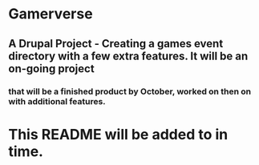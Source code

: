 # Gamerverse
## A Drupal Project - Creating a games event directory with a few extra features. It will be an on-going project 
###                   that will be a finished product by October, worked on then on with additional features.
#
# This README will be added to in time.
